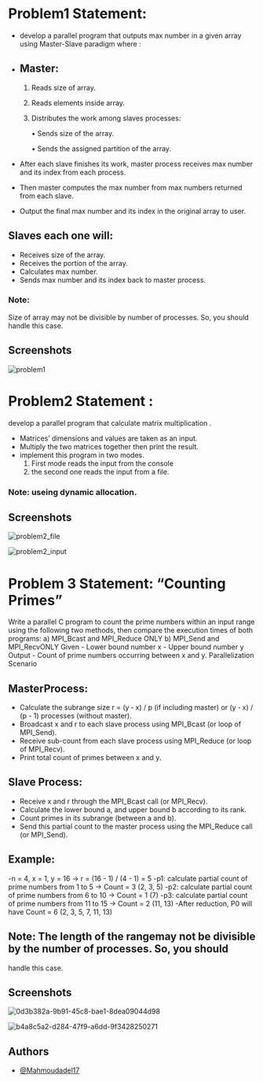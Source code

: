 # Problem1 Statement:
- develop a parallel program that outputs max number in a given array using Master-Slave paradigm where :
- ## Master:
    1. Reads size of array.
    2. Reads elements inside array.
    3. Distributes the work among slaves processes:

        • Sends size of the array.

        • Sends the assigned partition of the array.

- After each slave finishes its work, master process receives max number and its index from each process.
- Then master computes the max number from max numbers returned from each slave.
- Output the final max number and its index in the original array to user.
## Slaves each one will:
- Receives size of the array.
- Receives the portion of the array.
- Calculates max number.
- Sends max number and its index back to master process.
### Note: 
Size of array may not be divisible by number of processes. So, you
should handle this case.


## Screenshots
![problem1](https://user-images.githubusercontent.com/100792508/226145982-06209968-13cb-4fdc-b989-204c7ecd106b.png)


# Problem2 Statement :
develop a parallel program that calculate matrix multiplication .

- Matrices’ dimensions and values are taken as an input. 
- Multiply the two matrices together then print the result. 
- implement this program in two modes.
  1. First mode reads the input from the console 
  2. the second one reads the input from a file.
### Note: useing dynamic allocation.

## Screenshots
![problem2_file](https://user-images.githubusercontent.com/100792508/226146012-c7a978e2-55b4-4bb7-80cb-36cc21dcb5a7.png)

![problem2_input](https://user-images.githubusercontent.com/100792508/226146025-8403f103-4cdd-4899-bb5d-c5b568fb88cd.png)


# Problem 3 Statement: “Counting Primes”
Write a parallel C program to count the prime numbers within an input range using the
following two methods, then compare the execution times of both programs:
       a) MPI_Bcast and MPI_Reduce ONLY
       b) MPI_Send and MPI_RecvONLY
       Given
       - Lower bound number x
       - Upper bound number y
       Output
       - Count of prime numbers occurring between x and y.
Parallelization Scenario
## MasterProcess:
- Calculate the subrange size r = (y ‐ x) / p (if including master) or (y ‐ x) / (p - 1)
processes (without master).
- Broadcast x and r to each slave process using MPI_Bcast (or loop of MPI_Send).
- Receive sub-count from each slave process using MPI_Reduce (or loop of MPI_Recv).
- Print total count of primes between x and y.
## Slave Process:
- Receive x and r through the MPI_Bcast call (or MPI_Recv).
- Calculate the lower bound a, and upper bound b according to its rank.
- Count primes in its subrange (between a and b).
- Send this partial count to the master process using the MPI_Reduce call (or
MPI_Send).


## Example:
-n = 4, x = 1, y = 16 → r = (16 - 1) / (4 - 1) = 5
-p1: calculate partial count of prime numbers from 1 to 5 → Count = 3 (2, 3, 5)
-p2: calculate partial count of prime numbers from 6 to 10 → Count = 1 (7)
-p3: calculate partial count of prime numbers from 11 to 15 → Count = 2 (11, 13)
-After reduction, P0 will have Count = 6 (2, 3, 5, 7, 11, 13)

## Note: The length of the rangemay not be divisible by the number of processes. So, you should
handle this case.


## Screenshots
![0d3b382a-9b91-45c8-bae1-8dea09044d98](https://user-images.githubusercontent.com/100792508/229607590-e9391741-9e35-4428-92e5-c48b2f1b0dfe.jpg)

![b4a8c5a2-d284-47f9-a6dd-9f3428250271](https://user-images.githubusercontent.com/100792508/229607717-346a8858-65ca-4871-9c80-9a1a447aa16b.jpg)




## Authors

- [@Mahmoudadel17](https://www.github.com/Mahmoudadel17)
